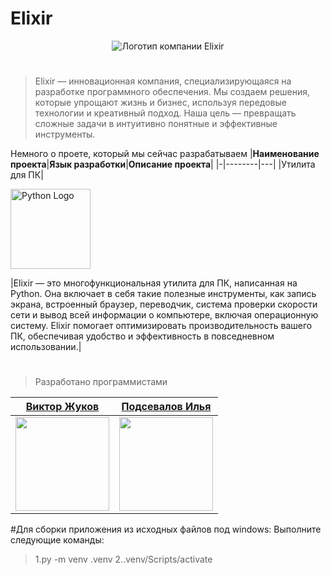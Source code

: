 # Elixir
<p align="center">
  <img src="https://github.com/user-attachments/assets/910311a4-a42a-442c-987f-b9648f92e300?raw=true" alt="Логотип компании Elixir"/>
</p>

#
> Elixir — инновационная компания, специализирующаяся на разработке программного обеспечения. Мы создаем решения, которые упрощают жизнь и бизнес, используя передовые технологии и креативный подход. Наша цель — превращать сложные задачи в интуитивно понятные и эффективные инструменты.


Немного о проете, который мы сейчас разрабатываем
|**Наименование проекта**|**Язык разработки**|**Описание проекта**|
|-|--------|---|
|Утилита для ПК|<p style="display: flex; align-items: center;"><img style="width:128px;" src="https://github.com/user-attachments/assets/3fa164d6-c14f-44be-9d2f-cef4d507e482" alt="Python Logo" style="margin-right: 10px;"/></p>|Elixir — это многофункциональная утилита для ПК, написанная на Python. Она включает в себя такие полезные инструменты, как запись экрана, встроенный браузер, переводчик, система проверки скорости сети и вывод всей информации о компьютере, включая операционную систему. Elixir помогает оптимизировать производительность вашего ПК, обеспечивая удобство и эффективность в повседневном использовании.|

#
>Разработано программистами

|**[Виктор Жуков](https://vk.com/vikmax_2003_dev)**|**[Подсевалов Илья](https://vk.com/deathlylovesstars)**|
|-|--------|
|<img src="https://github.com/user-attachments/assets/bf3b0962-7075-4d49-b324-ce9f95e14383" style="width: 150px"/>|<img src="https://github.com/user-attachments/assets/c58d4828-65d2-4ee2-99e5-fa11100f1655" style="width: 150px"/>|


#Для сборки приложения из исходных файлов под windows:
Выполните следующие команды: 
> 1.py -m venv .venv
> 2..venv/Scripts/activate

